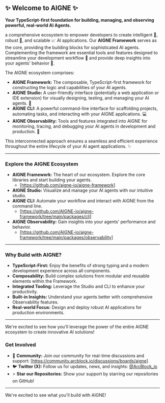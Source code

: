 ## ✨ Welcome to AIGNE ✨

**Your TypeScript-first foundation for building, managing, and observing powerful, real-world AI Agents.**

a comprehensive ecosystem to empower developers to create intelligent 🧠, robust 💪, and scalable 📈 AI applications. Our **AIGNE Framework** serves as the core, providing the building blocks for sophisticated AI agents. Complementing the framework are essential tools and features designed to streamline your development workflow 🚀 and provide deep insights into your agents' behavior 👀.

The AIGNE ecosystem comprises:

* **AIGNE Framework:** The composable, TypeScript-first framework for constructing the logic and capabilities of your AI agents.
* **AIGNE Studio:** A user-friendly interface (potentially a web application or IDE extension) for visually designing, testing, and managing your AI agents. 🎨
* **AIGNE CLI:** A powerful command-line interface for scaffolding projects, automating tasks, and interacting with your AIGNE applications. 💻
* **AIGNE Observability:** Tools and features integrated into AIGNE for monitoring, tracing, and debugging your AI agents in development and production. 🔬

This interconnected approach ensures a seamless and efficient experience throughout the entire lifecycle of your AI agent applications. ✨

---

### Explore the AIGNE Ecosystem

* **AIGNE Framework:** The heart of our ecosystem. Explore the core libraries and start building your agents.
    * [https://github.com/aigne-io/aigne-framework]
* **AIGNE Studio:** Visualize and manage your AI agents with our intuitive studio.
* **AIGNE CLI:** Automate your workflow and interact with AIGNE from the command line.
    * [https://github.com/AIGNE-io/aigne-framework/tree/main/packages/cli]
* **AIGNE Observability:** Gain insights into your agents' performance and behavior.
    * [https://github.com/AIGNE-io/aigne-framework/tree/main/packages/observability]

---

### Why Build with AIGNE?

* **TypeScript-First:** Enjoy the benefits of strong typing and a modern development experience across all components.
* **Composability:** Build complex solutions from modular and reusable elements within the Framework.
* **Integrated Tooling:** Leverage the Studio and CLI to enhance your productivity.
* **Built-in Insights:** Understand your agents better with comprehensive Observability features.
* **Real-world Focus:** Design and deploy robust AI applications for production environments.

---

We're excited to see how you'll leverage the power of the entire AIGNE ecosystem to create innovative AI solutions!

### Get Involved

* 💬 **Community:** Join our community for real-time discussions and support: [https://community.arcblock.io/discussions/boards/aigne]
* 🐦 **Twitter (X):** Follow us for updates, news, and insights: [@ArcBlock_io](https://x.com/arcblock_io)
* ⭐ **Star our Repositories:** Show your support by starring our repositories on GitHub!

---

We're excited to see what you'll build with AIGNE!
